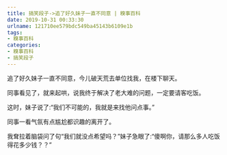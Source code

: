 ```yaml
---
title: 搞笑段子->追了好久妹子一直不同意 | 糗事百科
date: 2019-10-31 00:33:30
urlname: 121710ee579bdc549ba45143b6109e1b
tags: 
- 糗事百科
categories:
- 糗事百科
- 搞笑段子
---
```

追了好久妹子一直不同意，今儿破天荒去单位找我，在楼下聊天。

同事看见了，就来起哄，说我终于解决了老大难的问题，一定要请客吃饭。

这时，妹子说了:“我们不可能的，我就是来找他问点事。”

同事一看气氛有点尴尬都识趣的离开了。

我耷拉着脑袋问了句“我们就没点希望吗？”妹子急眼了:“傻啊你，请那么多人吃饭得花多少钱？？”


